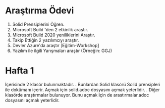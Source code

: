 # Araştırma Ödevi


1. Solid Prensiplerini Öğren.
2. Microsoft Build 'den 2 etkinlik araştır.
3. Microsoft Build 2020 yeniliklerini Araştır.
4. Takip Ettiğin 2 yazılımcıyı araştır.
5. Devler Azure'da araştır [Eğitim-Workshop]
6. Yazılım ile ilgili Yarışmaları araştır (Örneğin: GGJ)

# Hafta 1
İçerisinde 2 klasör bulunmaktadır.
. Bunlardan Solid klasörü Solid prensipleri ile dokümanı içerir. Açmak için solid.adoc dosyasını açmak yeterlidir.
. Diğer klasörde araştırmalar bulunuyor. Bunu açmak için de arastırmalar.adoc dosyasını açmak yeterlidir.
